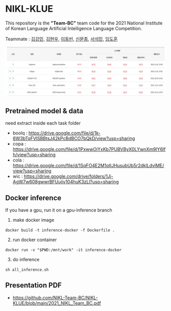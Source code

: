# NIKL-KLUE

This repository is the **"Team-BC"** team code for the 2021 National Institute of Korean Language Artificial Intelligence Language Competition. 

Teammate : [김강민](https://github.com/Gangsss), [김현우](https://github.com/choco9966), [이동빈](https://github.com/Dongbin-Lee-git), [신문종](https://github.com/moon-jong), [서석민](https://github.com/min1321), [임도훈](https://github.com/vail131)

![](./img/leaderboard.JPG)

## Pretrained model & data  
need extract inside each task folder  

- boolq : https://drive.google.com/file/d/1k-6W3bTqFVlSBBtsJ42kPcBdBCO7bQkD/view?usp=sharing  
- copa : https://drive.google.com/file/d/1PxwwOiYxKb7PUBVByX0LYwnXm9IY6lfh/view?usp=sharing  
- cola : https://drive.google.com/file/d/1SqFO4E2M1qIIJHusubUb5r2dklLdvlME/view?usp=sharing  
- wic : https://drive.google.com/drive/folders/1Jj-AgW7w608gwwrBFUujiv104huK3zLl?usp=sharing

## Docker inference  
If you have a gpu, run it on a gpu-inference branch  
1. make docker image  

  `docker build -t inference-docker -f Dockerfile .` 

2. run docker container  

  `docker run -v "$PWD:/mnt/work" -it inference-docker` 

3. do inference  

  `sh all_inference.sh`

## Presentation PDF
- https://github.com/NIKL-Team-BC/NIKL-KLUE/blob/main/2021_NIKL_Team_BC.pdf